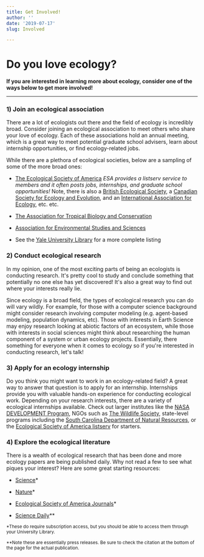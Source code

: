 ```yaml
---
title: Get Involved!
author: ''
date: '2019-07-17'
slug: Involved

---
```


# Do you love ecology? 

**If you are interested in learning more about ecology, consider one of the ways below to get more involved!**

---

### 1) Join an ecological association
There are a lot of ecologists out there and the field of ecology is incredibly broad. Consider joining an ecological association to meet others who share your love of ecology. Each of these associations hold an annual meeting, which is a great way to meet potential graduate school advisers, learn about internship opportunities, or find ecology-related jobs.

While there are a plethora of ecological societies, below are a sampling of some of the more broad ones:

* [The Ecological Society of America](https://www.esa.org/)
*ESA provides a listserv service to members and it often posts jobs, internships, and graduate school opportunities!* Note, there is also a [British Ecological Society](https://www.britishecologicalsociety.org/), a [Canadian Society for Ecology and Evolution](https://csee-scee.ca/), and an [International Association for Ecology](http://intecol.org/), etc. etc.

* [The Association for Tropical Biology and Conservation](https://tropicalbiology.org/)

* [Association for Environmental Studies and Sciences](https://aessonline.org/)

* See the [Yale University Library](https://guides.library.yale.edu/c.php?g=295999&p=1973305) for a more complete listing


### 2) Conduct ecological research
In my opinion, one of the most exciting parts of being an ecologists is conducting research. It's pretty cool to study and conclude something that potentially no one else has yet discovered! It's also a great way to find out where your interests really lie. 

Since ecology is a broad field, the types of ecological research you can do will vary wildly. For example, for those with a computer science background might consider research involving computer modeling (e.g. agent-based modeling, population dynamics, etc). Those with interests in Earth Science may enjoy research looking at abiotic factors of an ecosystem, while those with interests in social sciences might think about researching the human component of a system or urban ecology projects. Essentially, there something for everyone when it comes to ecology so if you're interested in conducting research, let's talk!


### 3) Apply for an ecology internship
Do you think you might want to work in an ecology-related field? A great way to answer that question is to apply for an internship. Internships provide you with valuable hands-on experience for conducting ecological work. Depending on your research interests, there are a variety of ecological internships available. Check out larger institutes like the [NASA DEVELOPMENT Program](https://develop.larc.nasa.gov/apply.php), NGOs such as [The Wildlife Society](https://wildlife.org/tag/internships/), state-level programs including the [South Carolina Department of Natural Resources](http://www.southcarolinawild.org/2018/10/01/2019-scdnr-internships-wff/), or the [Ecological Society of America listserv](http://community.esa.org/group.htm?mode=home&igid=35455) for starters.


### 4) Explore the ecological literature
There is a wealth of ecological research that has been done and more ecology papers are being published daily. Why not read a few to see what piques your interest? Here are some great starting resources:

* [Science](https://www.sciencemag.org/)*

* [Nature](https://www.nature.com/)*

* [Ecological Society of America Journals](https://www.esa.org/publications/)*

* [Science Daily](https://www.sciencedaily.com/news/earth_climate/environmental_science/)**


<sup>*These do require subscription access, but you should be able to access them through your University Library. </sup>

<sup> **Note these are essentially press releases. Be sure to check the citation at the bottom of the page for the actual publication. </sup>

